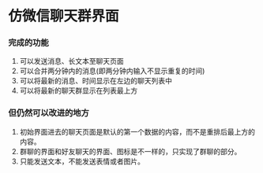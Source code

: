 # 仿微信聊天群界面

### 完成的功能

1. 可以发送消息、长文本至聊天页面
2. 可以合并两分钟内的消息(即两分钟内输入不显示重复的时间)
3. 可以将最新的消息、时间显示在左边的聊天列表中
4. 可以将最新的聊天群显示在列表最上方

### 但仍然可以改进的地方

1. 初始界面进去的聊天页面是默认的第一个数据的内容，而不是重排后最上方的内容。
2. 群聊的界面和好友聊天的界面、图标是不一样的，只实现了群聊的部分。
3. 只能发送文本，不能发送表情或者图片。
